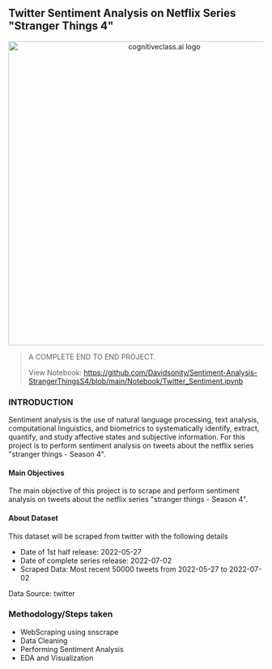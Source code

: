 ## Twitter Sentiment Analysis on Netflix Series "Stranger Things 4"

<center>
    <img src="https://66.media.tumblr.com/464a579dd9cb32ba1e55892fad783f4b/tumblr_obyu3oGwOc1qaiuijo1_400.gif" width="600" alt="cognitiveclass.ai logo" />
</center>

> A COMPLETE END TO END PROJECT. 
> 
> View Notebook: https://github.com/Davidsonity/Sentiment-Analysis-StrangerThingsS4/blob/main/Notebook/Twitter_Sentiment.ipynb

### INTRODUCTION
Sentiment analysis is the use of natural language processing, text analysis, computational linguistics, and biometrics to systematically identify, extract, quantify, and study affective states and subjective information. For this project is to perform sentiment analysis on tweets about the netflix series "stranger things - Season 4".


#### Main Objectives
The main objective of this project is to scrape and perform sentiment analysis on tweets about the netflix series "stranger things - Season 4".

#### About Dataset
This dataset will be scraped from twitter with the following details
- Date of 1st half release: 2022-05-27
- Date of complete series release: 2022-07-02
- Scraped Data: Most recent 50000 tweets from 2022-05-27 to 2022-07-02

Data Source: twitter


### Methodology/Steps taken
- WebScraping using snscrape
- Data Cleaning
- Performing Sentiment Analysis
- EDA and Visualization
